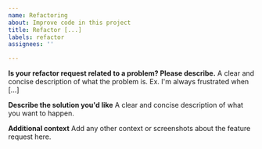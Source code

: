 ```yaml
---
name: Refactoring
about: Improve code in this project
title: Refactor [...]
labels: refactor
assignees: ''

---
```


**Is your refactor request related to a problem? Please describe.**
A clear and concise description of what the problem is. Ex. I'm always frustrated when [...]

**Describe the solution you'd like**
A clear and concise description of what you want to happen.

**Additional context**
Add any other context or screenshots about the feature request here.
